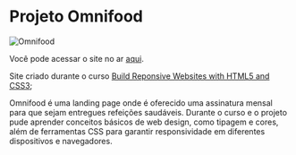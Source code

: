 # Projeto Omnifood

![Omnifood](https://user-images.githubusercontent.com/82068881/148668396-135cf60d-8043-4286-a3ae-3824586c29d9.png)

Você pode acessar o site no ar [aqui](https://omnifood-subscription.vercel.app/).

Site criado durante o curso [Build Reponsive Websites with HTML5 and CSS3](https://www.udemy.com/course/design-and-develop-a-killer-website-with-html5-and-css3/);

Omnifood é uma landing page onde é oferecido uma assinatura mensal para que sejam entregues refeições saudáveis. Durante o curso e o projeto pude aprender conceitos
básicos de web design, como tipagem e cores, além de ferramentas CSS para garantir responsividade em diferentes dispositivos e navegadores. 
